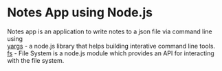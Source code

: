 # Notes App using Node.js

Notes app is an application to write notes to a json file via command line using <br>
[yargs](https://www.npmjs.com/package/yargs) - a node.js library that helps building interative command line tools.<br>
[fs](https://nodejs.org/api/fs.html) - File System is a node.js module which provides an API for interacting with the file system.
<br>
